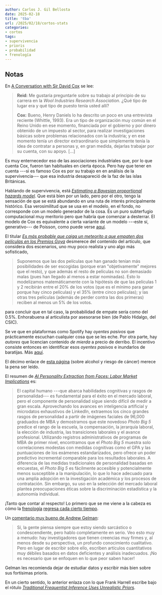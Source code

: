 ```yaml
---
author: Carlos J. Gil Bellosta
date: 2025-02-18
title: 'tba'
url: /2025/02/18/cortos-stats
categories:
- cortos
tags:
- supervivencia
- prioris
- probabilidad
- frenología
---
```



## Notas

En [A Conversation with Sir David Cox](https://projecteuclid.org/journals/statistical-science/volume-9/issue-3/A-Conversation-with-Sir-David-Cox/10.1214/ss/1177010394.full) se lee:

> **Reid:** Me gustaría preguntarle sobre su trabajo al principio de su carrera en la _Wool Industries Research Association_. ¿Qué tipo de lugar era y qué tipo de puesto tenía usted allí?
>
> **Cox:** Bueno, Henry Daniels lo ha descrito un poco en una entrevista reciente (Whittle, 1993). Era un tipo de organización muy común en el Reino Unido en ese momento, financiada por el gobierno y por dinero obtenido de un impuesto al sector, para realizar investigaciones básicas sobre problemas relacionados con la industria; y en ese momento tenía un director extraordinario que simplemente tenía la idea de contratar a personas y, en gran medida, dejarlas trabajar por su cuenta, con su apoyo. [...]

Es muy enternecedor eso de las asociaciones industriales que, por lo que cuenta Cox, fueron tan habituales en cierta época. Pero hay que tener en cuenta ---si es famoso Cox es por su trabajo en en análisis de la supervivencia--- que esa industria desapareció de la faz de las islas Británicas.

Hablando de supervivencia, está [_Estimating a Bayesian proportional hazards model_](https://www.rdatagen.net/post/2025-02-11-estimating-a-bayesian-proportional-hazards-model/). Que está bien por un lado, pero por el otro, tengo la sensación de que se está abundando en una ruta de interés principalmente histórico. Esa verosimilitud que se usa en el modelo, en el fondo, no corresponde con un modelo generador de la cosa. Es un puro subterfugio computacional muy meritorio pero que habría que comenzar a desterrar. El modelo de Cox es equivalente a cierta variante de un modelo ---este sí, generativo--- de Poisson, como puede verse [aquí](https://www.jehps.net/juin2009/Aalenetal.pdf).

El titular [_Es más probable que caiga un meteorito a que empaten dos películas en los Premios Goya_](https://www.elconfidencial.com/cultura/2025-02-13/goya-caiga-meteorito-probabilidades_4063336/) desmerece del contenido del artículo, que considera dos escenarios, uno muy poco realista y uno algo más sofisticado,

> Suponemos que las dos películas que han ganado tenían más posibilidades de ser escogidas (porque eran "objetivamente" mejores que el resto), y que además el resto de películas no son demasiado malas (pues han llegado al menos a estar nominadas). Esto lo modelizamos matemáticamente con la hipótesis de que las películas 1 y 2 recibirán entre el 20% de los votos (que es el mínimo para ganar porque hay cinco películas) y el 35% (entre cinco películas); y las otras tres películas (además de perder contra las dos primeras) reciben al menos un 5% de los votos.

para concluir que en tal caso, la probabilidad de empate sería como del 0.5%. Enhorabuena al articulista por asesorarse bien (de Pablo Hidalgo, del CSIC).

Se ve que en plataformas como Spotify hay _oyentes pasivos_ que prácticamente escuchan cualquier cosa que se les eche. Por otra parte, hay _autores_ que licencian contenido _de mierda_ a precio de derribo. El incentivo consiste entonces en identificar esos _oyentes pasivos_ e inundarlos de baratijas. Más
[aquí](https://marginalrevolution.com/marginalrevolution/2025/02/passive-listeners-on-spotify.html?utm_source=rss&utm_medium=rss&utm_campaign=passive-listeners-on-spotify).

El décimo enlace de [esta página](https://dynomight.net/links/) (sobre alcohol y riesgo de cáncer) merece la pena ser leído.

El resumen de [_AI Personality Extraction from Faces: Labor Market Implications_](https://papers.ssrn.com/sol3/papers.cfm?abstract_id=5089827) es:

> El capital humano ---que abarca habilidades cognitivas y rasgos de personalidad--- es fundamental para el éxito en el mercado laboral, pero el componente de personalidad sigue siendo difícil de medir a gran escala. Aprovechando los avances en inteligencia artificial y microdatos exhaustivos de LinkedIn, extraemos los cinco grandes rasgos de personalidad a partir de imágenes faciales de 96,000 graduados de MBA y demostramos que este novedoso _Photo Big 5_ predice el rango de la escuela, la compensación, la jerarquía laboral, la elección de industria, las transiciones laborales y el avance profesional. Utilizando registros administrativos de programas de MBA de primer nivel, encontramos que el _Photo Big 5_ muestra solo correlaciones modestas con medidas cognitivas como el GPA y las puntuaciones de los exámenes estandarizados, pero ofrece un poder predictivo incremental comparable para los resultados laborales. A diferencia de las medidas tradicionales de personalidad basadas en encuestas, el _Photo Big 5_ es fácilmente accesible y potencialmente menos susceptible a la manipulación, lo que lo hace adecuado para una amplia adopción en la investigación académica y los procesos de contratación. Sin embargo, su uso en la selección del mercado laboral plantea preocupaciones éticas sobre la discriminación estadística y la autonomía individual.

¡Tanto que contar al respecto! Lo primero que se me viene a la cabeza es cómo la
[frenología](https://es.wikipedia.org/wiki/Frenolog%C3%ADa)
[regresa cada cierto tiempo](https://elpais.com/elpais/2017/09/12/hechos/1505211398_056097.html).

Un [comentario muy bueno de Andrew Gelman](https://statmodeling.stat.columbia.edu/2025/02/14/maybe-they-should-just-write-some-papers-about-their-priors-and-not-mess-around-with-actual-data/):

> Sí, la gente piensa siempre que estoy siendo sarcástico o condescendiente, pero hablo completamente en serio. Veo esto muy a menudo: hay investigadores que tienen creencias muy firmes y, al menos desde su perspectiva, un profundo conocimiento cualitativo. Pero en lugar de escribir sobre ello, escriben artículos cuantitativos muy débiles basados en datos deficientes y análisis inadecuados. ¡No es necesario que se enfoquen en lo que peor saben hacer!

Gelman les recomienda dejar de estudiar datos y escribir más bien sobre sus fortísimas prioris.

En un cierto sentido, lo anterior enlaza con lo que Frank Harrell escribe bajo el rótulo [_Traditional Frequentist Inference Uses Unrealistic Priors_](https://www.fharrell.com/post/uprior/).


